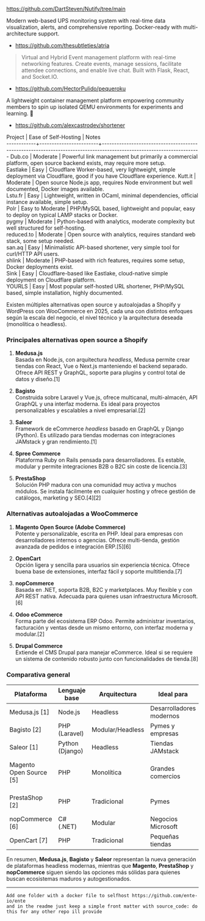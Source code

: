 https://github.com/DartSteven/Nutify/tree/main

 Modern web-based UPS monitoring system with real-time data visualization, alerts, and comprehensive reporting. Docker-ready with multi-architecture support. 

* https://github.com/thesubtleties/atria

>  Virtual and Hybrid Event management platform with real-time networking features. Create events, manage sessions, facilitate attendee connections, and enable live chat. Built with Flask, React, and Socket.IO. 

* https://github.com/HectorPulido/pequeroku

A lightweight container management platform empowering community members to spin up isolated QEMU environments for experiments and learning. 🚀


* https://github.com/alexcastrodev/shortener

Project     |  Ease of Self-Hosting  |  Notes                                                                                                               
------------+------------------------+----------------------------------------------------------------------------------------------------------------------
Dub.co      |  Moderate              |  Powerful link management but primarily a commercial platform, open source backend exists, may require more setup.   
Eastlake    |  Easy                  |  Cloudflare Worker-based, very lightweight, simple deployment via Cloudflare, good if you have Cloudflare experience.
Kutt.it     |  Moderate              |  Open source Node.js app, requires Node environment but well documented, Docker images available.                    
Lstu.fr     |  Easy                  |  Lightweight, written in OCaml, minimal dependencies, official instance available, simple setup.                     
Polr        |  Easy to Moderate      |  PHP/MySQL based, lightweight and popular, easy to deploy on typical LAMP stacks or Docker.                          
pygmy       |  Moderate              |  Python-based with analytics, moderate complexity but well structured for self-hosting.                              
reduced.to  |  Moderate              |  Open source with analytics, requires standard web stack, some setup needed.                                         
san.aq      |  Easy                  |  Minimalistic API-based shortener, very simple tool for curl/HTTP API users.                                         
shlink      |  Moderate              |  PHP-based with rich features, requires some setup, Docker deployments exist.                                        
Sink        |  Easy                  |  Cloudflare-based like Eastlake, cloud-native simple deployment on Cloudflare platform.                              
YOURLS      |  Easy                  |  Most popular self-hosted URL shortener, PHP/MySQL based, simple installation, highly documented.                   


Existen múltiples alternativas open source y autoalojadas a Shopify y WordPress con WooCommerce en 2025, cada una con distintos enfoques según la escala del negocio, el nivel técnico y la arquitectura deseada (monolítica o headless).

### Principales alternativas open source a Shopify

1. **Medusa.js**  
   Basada en Node.js, con arquitectura *headless*, Medusa permite crear tiendas con React, Vue o Next.js manteniendo el backend separado. Ofrece API REST y GraphQL, soporte para plugins y control total de datos y diseño.[1]

2. **Bagisto**  
   Construida sobre Laravel y Vue.js, ofrece multicanal, multi-almacén, API GraphQL y una interfaz moderna. Es ideal para proyectos personalizables y escalables a nivel empresarial.[2]

3. **Saleor**  
   Framework de eCommerce *headless* basado en GraphQL y Django (Python). Es utilizado para tiendas modernas con integraciones JAMstack y gran rendimiento.[1]

4. **Spree Commerce**  
   Plataforma Ruby on Rails pensada para desarrolladores. Es estable, modular y permite integraciones B2B o B2C sin coste de licencia.[3]

5. **PrestaShop**  
   Solución PHP madura con una comunidad muy activa y muchos módulos. Se instala fácilmente en cualquier hosting y ofrece gestión de catálogos, marketing y SEO.[4][2]

### Alternativas autoalojadas a WooCommerce

1. **Magento Open Source (Adobe Commerce)**  
   Potente y personalizable, escrita en PHP. Ideal para empresas con desarrolladores internos o agencias. Ofrece multi-tienda, gestión avanzada de pedidos e integración ERP.[5][6]

2. **OpenCart**  
   Opción ligera y sencilla para usuarios sin experiencia técnica. Ofrece buena base de extensiones, interfaz fácil y soporte multitienda.[7]

3. **nopCommerce**  
   Basada en .NET, soporta B2B, B2C y marketplaces. Muy flexible y con API REST nativa. Adecuada para quienes usan infraestructura Microsoft.[6]

4. **Odoo eCommerce**  
   Forma parte del ecosistema ERP Odoo. Permite administrar inventarios, facturación y ventas desde un mismo entorno, con interfaz moderna y modular.[2]

5. **Drupal Commerce**  
   Extiende el CMS Drupal para manejar eCommerce. Ideal si se requiere un sistema de contenido robusto junto con funcionalidades de tienda.[8]

### Comparativa general

| Plataforma | Lenguaje base | Arquitectura | Ideal para | Observaciones |
|-------------|----------------|----------------|----------------|----------------|
| Medusa.js [1] | Node.js | Headless | Desarrolladores modernos | Integración con React, Next.js |
| Bagisto [2] | PHP (Laravel) | Modular/Headless | Pymes y empresas | Multi-almacén, multilingüe |
| Saleor [1] | Python (Django) | Headless | Tiendas JAMstack | API GraphQL avanzada |
| Magento Open Source [5] | PHP | Monolítica | Grandes comercios | Comunidad amplia, alto consumo de recursos |
| PrestaShop [2] | PHP | Tradicional | Pymes | Fácil instalación, buen SEO |
| nopCommerce [6] | C# (.NET) | Modular | Negocios Microsoft | Soporta multi-tienda y B2B |
| OpenCart [7] | PHP | Tradicional | Pequeñas tiendas | Sencilla y ligera |

En resumen, **Medusa.js**, **Bagisto** y **Saleor** representan la nueva generación de plataformas headless modernas, mientras que **Magento**, **PrestaShop** y **nopCommerce** siguen siendo las opciones más sólidas para quienes buscan ecosistemas maduros y autogestionados.


---

```
Add one folder with a docker file to selfhost https://github.com/ente-io/ente
and in the readme just keep a simple front matter with source_code: do this for any other repo ill provide
```